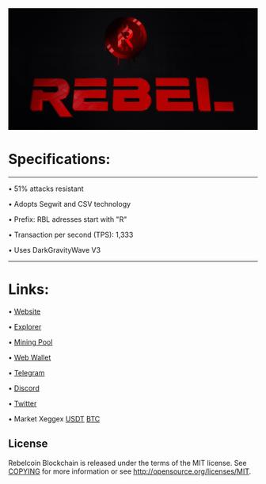 ﻿<img width="1100" src="share/pixmaps/github_1024.png">



Specifications:
==================



---


• 51% attacks resistant

• Adopts Segwit and CSV technology

• Prefix: RBL adresses start with "R"  

• Transaction per second (TPS): 1,333  

• Uses DarkGravityWave V3

---





Links:
==================

• [Website](https://rebelcoin.io/)

• [Explorer](https://explorer.rebelcoin.io/)

• [Mining Pool](https://pool.rebelcoin.io)

• [Web Wallet](https://rebelwallet.io)

• [Telegram](http://t.me/realrebelcoins)

• [Discord](https://discord.gg/U2V8SjRkTy)

• [Twitter](https://twitter.com/@realrebelcoin)

• Market Xeggex [USDT](https://xeggex.com/market/RBL_USDT) [BTC](https://xeggex.com/market/RBL_BTC)





License
-------

Rebelcoin Blockchain is released under the terms of the MIT license. See [COPYING](COPYING) for more
information or see http://opensource.org/licenses/MIT.
